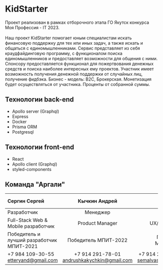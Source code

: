 # KidStarter
Проект реализован в рамках отборочного этапа ГО Якутск конкурса Моя Профессия - IT 2023.
<br><br>
Наш проект KidStarter  помогает юным специалистам искать финансовую поддержку для тех или иных задач, а также искать и общаться с единомышленниками. Сервис представляет из себя краудфайдинговую программу, с функционалом поиска единомышленников и предоставляет возможности для общения с ними. Спонсору предоставляется функционал для пожертвования денежных средств и поиска наиболее интересных ему проектов. Участник имеет возможность получения денежной поддержки от случайных лиц, получение фидбэка. Бизнес - модель: B2C, Брокерская. Монетизация будет осуществляться от участника. Проценты от собранной суммы.

## Технологии back-end
- Apollo server (Graphql)
- Express
- Docker
- Prisma ORM
- Postgresql

## Технологии front-end
- React
- Apollo client (Graphql)
- styled-components

## Команда "Аргали"
| Сергин Сергей                             |                  Кычкин Андрей                   |                       Семёнова Августина |
| :---------------------------------------- | :----------------------------------------------: | ---------------------------------------: |
| Разработчик                               |                     Менеджер                     |                                 Дизайнер |
| Full-Stack Web & Mobile разработчик       |                 Product Manager                  |                           UX/UI Designer |
| Победитель и лучший разработчик МПИТ-2021 |               Победитель МПИТ-2022               |                     Победитель МПИТ-2022 |
| +7 984 109-30-55 <br> etteryand@gmail.com | +7 914 291-78-01 <br> andrushkakychkin@gmail.com | +7 914 277-40-56 <br> semalvas14@mail.ru |